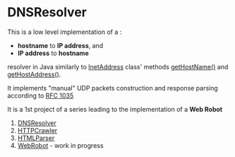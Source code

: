 # DNSResolver

This is a low level implementation of a :
* **hostname** to **IP address**, and 
* **IP address** to **hostname**

resolver in Java similarly to [InetAddress](http://download.java.net/jdk7/archive/b123/docs/api/java/net/InetAddress.html) 
class' methods [getHostName()](http://download.java.net/jdk7/archive/b123/docs/api/java/net/InetAddress.html#getHostName()) 
and [getHostAddress()](http://download.java.net/jdk7/archive/b123/docs/api/java/net/InetAddress.html#getHostAddress()).

It implements "manual" UDP packets construction and response parsing according to [RFC 1035](https://www.ietf.org/rfc/rfc1035.txt)

It is a 1st project of a series leading to the implementation of a **Web Robot**
 1. [DNSResolver](https://github.com/Iulian-Stan/DNSResolver) 
 2. [HTTPCrawler](https://github.com/Iulian-Stan/HTTPCrawler) 
 3. [HTMLParser](https://github.com/Iulian-Stan/HTMLParser)
 4. [WebRobot](https://github.com/Iulian-Stan/WebRobot) - work in progress
